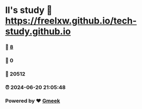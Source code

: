 # ll's study :link: https://freelxw.github.io/tech-study.github.io 
### :page_facing_up: [8](https://freelxw.github.io/tech-study.github.io/tag.html) 
### :speech_balloon: 0 
### :hibiscus: 20512 
### :alarm_clock: 2024-06-20 21:05:48 
### Powered by :heart: [Gmeek](https://github.com/Meekdai/Gmeek)
